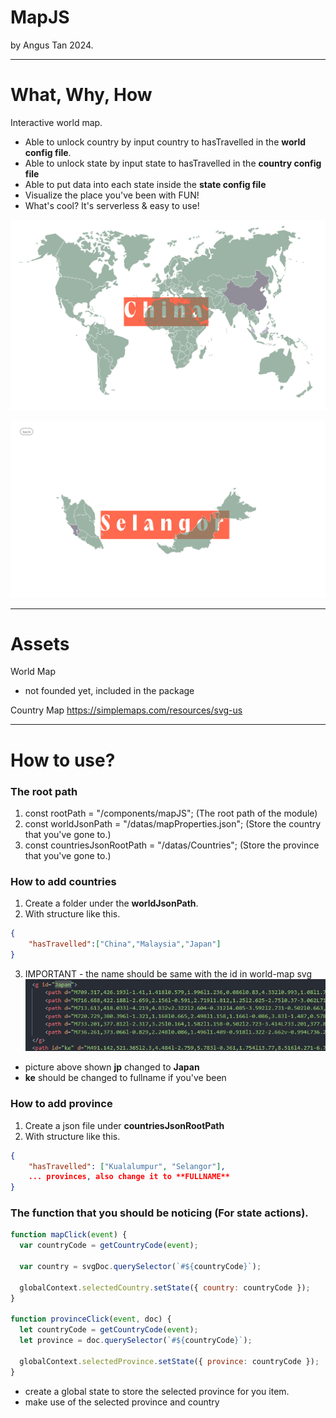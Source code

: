 # MapJS

by Angus Tan 2024.

---

# What, Why, How

Interactive world map.

- Able to unlock country by input country to hasTravelled in the **world config file**.
- Able to unlock state by input state to hasTravelled in the **country config file**
- Able to put data into each state inside the **state config file**
- Visualize the place you've been with FUN!
- What's cool? It's serverless & easy to use!

![alt text](assets/image-1.png)

![alt text](assets/image-2.png)

---

# Assets

World Map

- not founded yet, included in the package

Country Map
https://simplemaps.com/resources/svg-us

---

# How to use?

### The root path
1. const rootPath = "/components/mapJS"; (The root path of the module)
2. const worldJsonPath = "/datas/mapProperties.json"; (Store the country that you've gone to.)
3. const countriesJsonRootPath = "/datas/Countries"; (Store the province that you've gone to.)

### How to add countries
1. Create a folder under the **worldJsonPath**.
2. With structure like this.
```json
{
	"hasTravelled":["China","Malaysia","Japan"]
}
```
3. IMPORTANT - the name should be same with the id in world-map svg
![alt text](assets/image-3.png)
- picture above shown **jp** changed to **Japan**
- **ke** should be changed to fullname if you've been

### How to add province
1. Create a json file under **countriesJsonRootPath** 
2. With structure like this.
```json
{
    "hasTravelled": ["Kualalumpur", "Selangor"],
    ... provinces, also change it to **FULLNAME**    
}
```

### The function that you should be noticing (For state actions).

```js
function mapClick(event) {
  var countryCode = getCountryCode(event);

  var country = svgDoc.querySelector(`#${countryCode}`);

  globalContext.selectedCountry.setState({ country: countryCode });
}

function provinceClick(event, doc) {
  let countryCode = getCountryCode(event);
  let province = doc.querySelector(`#${countryCode}`);

  globalContext.selectedProvince.setState({ province: countryCode });
}
```

- create a global state to store the selected province for you item.
- make use of the selected province and country


